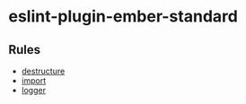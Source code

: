 # eslint-plugin-ember-standard

## Rules

*   [destructure](documentation/rules/destructure.md)
*   [import](documentation/rules/import.md)
*   [logger](documentation/rules/logger.md)
